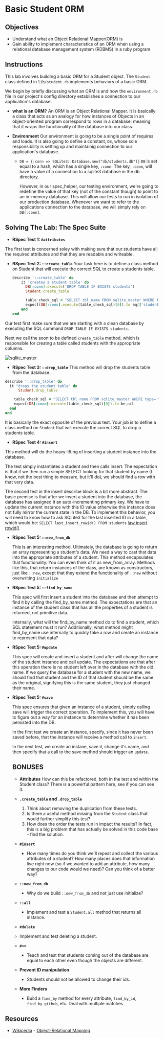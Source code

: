 # Basic Student 0RM

## Objectives
* Understand what an Object Relational Mapper(ORM) is
* Gain ability to implement characteristics of an ORM when using a relational database management system (RDBMS) in a ruby program

## Instructions
This lab involves building a basic ORM for a Student object.  The `Student` class defined in `lib/student.rb` implements behaviors of a basic ORM.

We begin by briefly discussing what an ORM is and how the `environment.rb` file in our project's config directory establishes a connection to our application's database.

- **what is an ORM?**
  An ORM is an Object Relational Mapper. It is basically a class that acts  as an analogy for how instances of Objects in an object-oriented program  correspond to rows in a database; meaning that it wraps the functionality of the   database into our class.

- **Environment**
  Our environment is going to be a single point of requires and loads.  It is also going to define a constant, `DB`, whose sole responsibility is setting up and maintainig connection to our application's database.
   - `DB = {:conn => SQLite3::Database.new("db/students.db")}`
   `DB` is set equal to a hash, which has a single key, `:conn`. The key, `:conn`,  will have a value of a connection to a sqlite3 database in the db directory.

   		However, in our spec_helper, our  testing environment, we're going to redefine the value of that key (not of  the constant though) to point to an in-memory database. This will allow our   tests to run in   isolation of our production database. Whenever we want to   refer to the  applications connection to the database, we will simply rely on   `DB[:conn]`.

## Solving The Lab: The Spec Suite
-  **RSpec Test 1: `#attributes`**

  The first test is concerned soley with making sure that our students have all the required attributes and that they are readable and writeable.

-  **RSpec Test 2: `::create_table`**
  Your task  here is to define a class method on Student that will execute  the correct SQL to create a students table.

    ```ruby
    describe '::create_table' do
        it 'creates a student table' do
          DB[:conn].execute('DROP TABLE IF EXISTS students')
          Student.create_table

          table_check_sql = "SELECT tbl_name FROM sqlite_master WHERE type='table' AND tbl_name='students';"
          expect(DB[:conn].execute(table_check_sql)[0]).to eq(['students'])
        end
    end
    ```

  Our test first make sure that we are starting with a clean database by executing the SQL command `DROP TABLE IF EXISTS students`.

  Next we call the soon to be defined `create_table` method, which is responsible for creatng a table called students with the appropriate columns.

  ![sqlite_master](http://dl.dropboxusercontent.com/s/j98mxmd5d4uec9g/2014-02-18%20at%2011.21%20AM.png)

-  **RSpec Test 3: `::drop_table`**
This method will drop the students table from the database.

  ```ruby
  describe '::drop_table' do
    it "drops the student table" do
        Student.drop_table

      table_check_sql = "SELECT tbl_name FROM sqlite_master WHERE type='table' AND tbl_name='students';"
      expect(DB[:conn].execute(table_check_sql)[0]).to be_nil
    end
  end
```

  It is basically the exact opposite of the previous test. Your job is to   define a class method on `Student` that will execute the correct SQL to drop  a students table.

-  **RSpec Test 4: `#insert`**

  This method will do the heavy lifting of inserting a student instance into    the database.

  The test simply instantiates a student and then calls insert. The   expectation is that if we then run a simple SELECT looking for that student   by name (I know, not the best thing to measure, but it'll do), we should  find a row with that very data.

  The second test in the insert describe block is a bit more abstract. The  basic premise is that after we insert a student into the database, the  database has assigned it an auto-incrementing primary key. We have to update  the current instance with this ID value otherwise this instance does not  fully mirror the current state in the DB. To implement this behavior, you   will need to know how to ask SQLite3 for the last inserted ID in a table,   which would be: `SELECT last_insert_rowid() FROM students` [law insert rowid()](http://www.sqlite.org/lang_corefunc.html#last_insert_rowid)

- **RSpec Test 5: `::new_from_db`**

  This is an interesting method. Ultimately, the database is going to   return an array representing a student's data. We need a way to cast that   data into the appropriate attributes of a student. This method  encapsulates that functionality. You can even think of it as  new_from_array. Methods like this, that return instances of the class,  are known as constructors, just like `::new`, except that they extend the   functionality of `::new` without overwriting `initialize`

- **RSpec Test 5: `::find_by_name`**

  This spec will first insert a student into the database and then attempt to   find it by calling the find_by_name method. The expectations are that an  instance of the student class that has all the properties of a student is   returned, not primitive data.

  Internally, what will the find_by_name method do to find a student, which   SQL statement must it run? Additionally, what method might find_by_name use   internally to quickly take a row and create an instance to represent that   data?

- **RSpec Test 5: `#update`**

  This spec will create and insert a student and after will change the name of  the student instance and call update. The expectations are that after this  operation there is no student left over in the database with the old name.  If we query the database for a student with the new name, we should find  that student and the ID of that student should be the same as the original,   signifying this is the same student, they just changed their name.

- **RSpec Test 5: `#save`**

  This spec ensures that given an instance of a student, simply calling save  will trigger the correct operation. To implement this, you will have to   figure out a way for an instance to determine whether it has been persisted   into the DB.

  In the first test we create an instance, specify, since it has never been   saved before, that the instance will receive a method call to `insert`.

  In the next test, we create an instane, save it, change it's name, and then   specify that a call to the save method should trigger an `update`.

  ## BONUSES

  * **Attributes**
    How can this be refactored, both in the test and within the Student     class? There is a powerful pattern here, see if you can see it.

  * **`.create_table` and `.drop_table`**
    1. Think about removing the duplication from these tests.
    2. Is there a useful method missing from the `Student` class that would       further simplify this test?
    3. How does the order the tests run in impact the results? In fact, this      is a big problem that has actually be solved in this code base - find       the solution.

  * **`#insert`**

    - How many times do you think we'll repeat and collect the various      attributes of a student? How many places does that information live       right now (so if we wanted to add an attribute, how many changes to       our code would we need)? Can you think of a better way?

  * **`::new_from_db`**
    - Why do we build `::new_from_db` and not just use initialize?

  * **`::all`**
    - Implement and test a `Student.all` method that returns all instance.

  *  **`#delete`**
    - Implement and test deleting a student.

  * **`#==`**
    - Teach and test that students coming out of the database are equal to each other even though the objects are different.

  * **Prevent ID manipulation**
    - Students should not be allowed to change their ids.

  * **More Finders**
    - Build a `find_by` method for every attribute, `find_by_id`, `find_by_github`, etc. Deal with multiple matches

## Resources
* [Wikipedia](http://en.wikipedia.org/) - [Object-Relational Mapping](http://en.wikipedia.org/wiki/Object-relational_mapping)
